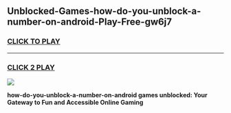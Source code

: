 
## Unblocked-Games-how-do-you-unblock-a-number-on-android-Play-Free-gw6j7
<h3>
<a href="https://premium76.site?title=how-do-you-unblock-a-number-on-android&ref=23A">CLICK TO PLAY</a></h3>
<hr>

<h3>
<a href="https://premium76.site?title=how-do-you-unblock-a-number-on-android&ref=23A">CLICK 2 PLAY</a>
  
</h3>

<a href="https://premium76.site?title=how-do-you-unblock-a-number-on-android&ref=23A"><img src="https://clearcache.store/games.png"></a>


**how-do-you-unblock-a-number-on-android games unblocked: Your Gateway to Fun and Accessible Online Gaming**

